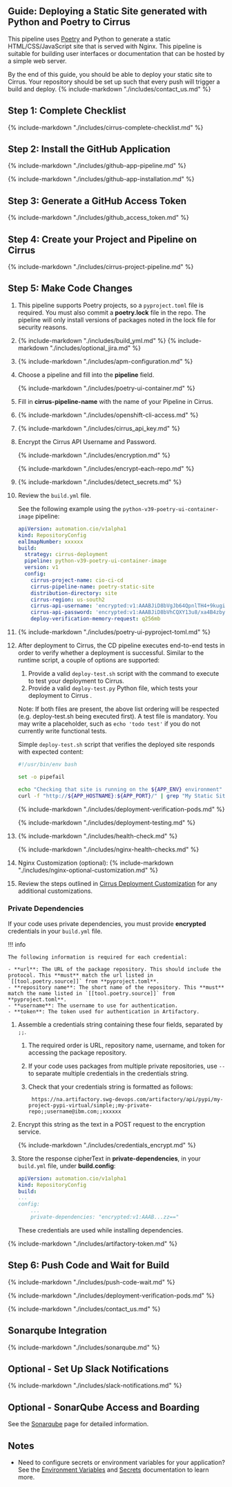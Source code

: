 ## Guide: Deploying a Static Site generated with Python and Poetry to Cirrus

This pipeline uses [Poetry](https://python-poetry.org) and Python to generate a static HTML/CSS/JavaScript site that is served with Nginx. This pipeline is suitable for building user interfaces or documentation that can be hosted by a simple web server.

By the end of this guide, you should be able to deploy your static site to Cirrus. Your repository should be set up such that every push will trigger a build and deploy. {% include-markdown "./includes/contact_us.md" %}

## Step 1: Complete Checklist

{%
    include-markdown "./includes/cirrus-complete-checklist.md"
%}

## Step 2: Install the GitHub Application

{%
    include-markdown "./includes/github-app-pipeline.md"
%}

{%
    include-markdown "./includes/github-app-installation.md"
%}

## Step 3: Generate a GitHub Access Token

{%
    include-markdown "./includes/github_access_token.md"
%}

## Step 4: Create your Project and Pipeline on Cirrus

{%
    include-markdown "./includes/cirrus-project-pipeline.md"
%}

## Step 5: Make Code Changes

1.  This pipeline supports Poetry projects, so a `pyproject.toml` file is required. You must also commit a **poetry.lock** file in the repo. The pipeline will only install versions of packages noted in the lock file for security reasons.

1.  {%
        include-markdown "./includes/build_yml.md"
    %}
    {%
        include-markdown "./includes/optional_jira.md"
    %}

1.  {%
      include-markdown "./includes/apm-configuration.md"
    %}

1.  Choose a pipeline and fill into the **pipeline** field.

    {%
      include-markdown "./includes/poetry-ui-container.md"
    %}

1.  Fill in **cirrus-pipeline-name** with the name of your Pipeline in Cirrus.

1.  {%
       include-markdown "./includes/openshift-cli-access.md"
    %}

1.  {%
       include-markdown "./includes/cirrus_api_key.md"
    %}

1.  Encrypt the Cirrus API Username and Password.

    {%
      include-markdown "./includes/encryption.md"
    %}

    {%
       include-markdown "./includes/encrypt-each-repo.md"
    %}

1.  {%
       include-markdown "./includes/detect_secrets.md"
    %}

1.  Review the `build.yml` file.

    See the following example using the `python-v39-poetry-ui-container-image` pipeline:

    ```yaml
    apiVersion: automation.cio/v1alpha1
    kind: RepositoryConfig
    ealImapNumber: xxxxxx
    build:
      strategy: cirrus-deployment
      pipeline: python-v39-poetry-ui-container-image
      version: v1
      config:
        cirrus-project-name: cio-ci-cd
        cirrus-pipeline-name: poetry-static-site
        distribution-directory: site
        cirrus-region: us-south2
        cirrus-api-username: 'encrypted:v1:AAABJiD8bVgJb64QpnlTH4+9kugiiKi4QHBbpGOzng0GfOxi3Zn5XLspBMNBNZqkzuaKWFHg3v3qXNkzECZ4FSAnpN/km73bB3C/jWh/Wf0TCVjnXgyWh2aFZKgaeXhRJ5ZTAQhQ9a6oS8/4gwpBeocrutkHOVklA0O1SwtvQcqO9iMGWUGzxGG76kZkK0wFhQ=='
        cirrus-api-password: 'encrypted:v1:AAABJiD8bVhCQXY13u8/xa4B4zbyxbKa6Q5E9eorK2hr0WR1cg7Chnup8eawiOzyIcJh/7IXhEwal25WkAINtPF9tFoeQQCvEaHKPRGyHl517M6aeNf86RWBtsQILO5/9Ih1F04zcn+A1d8H3ijucSPU5nIG7x2GP3TDriOPiHBwmLzk/jtDEeVSqgkop9H7iw916iTalzmRahx77s060xvj4SyBIBU4IYWn0N/Qcg=='
        deploy-verification-memory-request: q256mb
    ```

1.  {%
        include-markdown "./includes/poetry-ui-pyproject-toml.md"
    %}

1.  After deployment to Cirrus, the CD pipeline executes end-to-end tests in order to verify whether a deployment is successful. Similar to the runtime script, a couple of options are supported:

    1. Provide a valid `deploy-test.sh` script with the command to execute to test your deployment to Cirrus.
    2. Provide a valid `deploy-test.py` Python file, which tests your deployment to Cirrus .

    Note: If both files are present, the above list ordering will be respected (e.g. deploy-test.sh being executed first). A test file is mandatory. You may write a placeholder, such as `echo 'todo test'` if you do not currently write functional tests.

    Simple `deploy-test.sh` script that verifies the deployed site responds with expected content:

    ```bash
    #!/usr/bin/env bash

    set -o pipefail

    echo "Checking that site is running on the ${APP_ENV} environment"
    curl -f "http://${APP_HOSTNAME}:${APP_PORT}/" | grep "My Static Site Content"
    ```

    {%
       include-markdown "./includes/deployment-verification-pods.md"
    %}

    {%
       include-markdown "./includes/deployment-testing.md"
    %}

1.  {%
       include-markdown "./includes/health-check.md"
    %}

    {%
      include-markdown "./includes/nginx-health-checks.md"
    %}

1.  Nginx Customization (optional):
    {%
      include-markdown "./includes/nginx-optional-customization.md"
    %}

1.  Review the steps outlined in [Cirrus Deployment Customization](cirrus-deployment-customization.md) for any additional customizations.

### Private Dependencies

If your code uses private dependencies, you must provide **encrypted** credentials in your `build.yml` file.


!!! info

    The following information is required for each credential:

    - **url**: The URL of the package repository. This should include the protocol. This **must** match the url listed in `[[tool.poetry.source]]` from **pyproject.toml**.
    - **repository name**: The short name of the repository. This **must** match the name listed in `[[tool.poetry.source]]` from **pyproject.toml**.
    - **username**: The username to use for authentication.
    - **token**: The token used for authentication in Artifactory.


1.  Assemble a credentials string containing these four fields, separated by `;;`.
    <!-- prettier-ignore -->
    1. The required order is URL, repository name, username, and token for accessing the package repository.
    1. If your code uses packages from multiple private repositories, use `--` to separate multiple credentials in the credentials string.
    1. Check that your credentials string is formatted as follows:

            https://na.artifactory.swg-devops.com/artifactory/api/pypi/my-project-pypi-virtual/simple;;my-private-repo;;username@ibm.com;;xxxxxx

1.  Encrypt this string as the text in a POST request to the encryption service.

    {%
        include-markdown "./includes/credentials_encrypt.md"
    %}

1.  Store the response cipherText in **private-dependencies**, in your `build.yml` file, under **build.config**:

    ```yaml
    apiVersion: automation.cio/v1alpha1
    kind: RepositoryConfig
    build:
    ...
    config:
        ...
        private-dependencies: "encrypted:v1:AAAB...zz=="
    ```

    These credentials are used while installing dependencies.


{%
include-markdown "./includes/artifactory-token.md"
%}

## Step 6: Push Code and Wait for Build

{%
  include-markdown "./includes/push-code-wait.md"
%}

{%
  include-markdown "./includes/deployment-verification-pods.md"
%}

{%
  include-markdown "./includes/contact_us.md"
%}

## Sonarqube Integration

{%
  include-markdown "./includes/sonarqube.md"
%}

## Optional - Set Up Slack Notifications

{%
  include-markdown "./includes/slack-notifications.md"
%}

## Optional - SonarQube Access and Boarding

See the [Sonarqube](./sonarqube.md) page for detailed information.

## Notes

- Need to configure secrets or environment variables for your application? See the [Environment Variables](cirrus-deployment-customization.md#environment-variables) and [Secrets](cirrus-deployment-customization.md#secrets) documentation to learn more.
